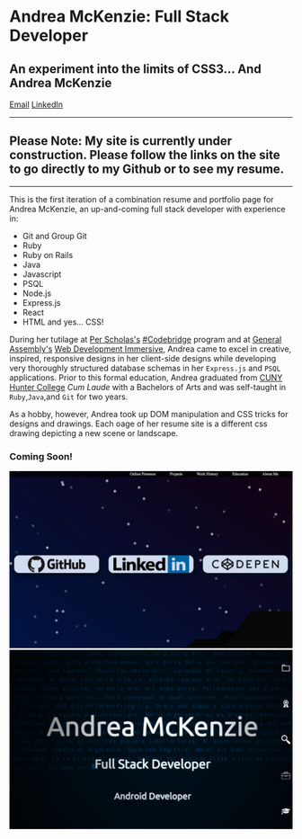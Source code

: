 # Andrea McKenzie: Full Stack Developer
## An experiment into the limits of CSS3... And Andrea McKenzie
[Email](mailto:mckenzie.andrea.m@gmail.com) 
[LinkedIn](https://www.linkedin.com/in/andrea-mckenzie/)
<script type="text/javascript" src="https://secure.skypeassets.com/i/scom/js/skype-uri.js"></script>
<div id="SkypeButton_Call_andrea-michelle-mckenzie_1">
 <script type="text/javascript">
 Skype.ui({
 "name": "dropdown",
 "element": "SkypeButton_Call_andrea-michelle-mckenzie_1",
 "participants": ["andrea-michelle-mckenzie"]
 });
 </script>
</div>

------

## Please Note: My site is currently under construction. Please follow the links on the site to go directly to my Github or to see my resume. 

------

This is the first iteration of a combination resume and portfolio page for Andrea McKenzie, an up-and-coming full stack developer with experience in:
- Git and Group Git
- Ruby
- Ruby on Rails
- Java
- Javascript 
- PSQL
- Node.js
- Express.js
- React
- HTML 
and yes... CSS!

During her tutilage at [Per Scholas's](https://perscholas.org/) [#Codebridge](https://perscholas.org/apply/codebridge) program and at [General Assembly's](https://generalassemb.ly/) [Web Development Immersive](https://generalassemb.ly/education/web-development-immersive), Andrea came to excel in creative, inspired, responsive designs in her client-side designs while developing very thoroughly structured database schemas in her `Express.js` and `PSQL` applications. Prior to this formal education, Andrea graduated from [CUNY Hunter College]() *Cum Laude* with a Bachelors of Arts and was self-taught in `Ruby`,`Java`,and `Git` for two years. 

As a hobby, however, Andrea took up DOM manipulation and CSS tricks for designs and drawings. Each oage of her resume site is a different css drawing depicting a new scene or landscape. 

### Coming Soon!
![Online Presence](online.png)
![Header](header.png)


